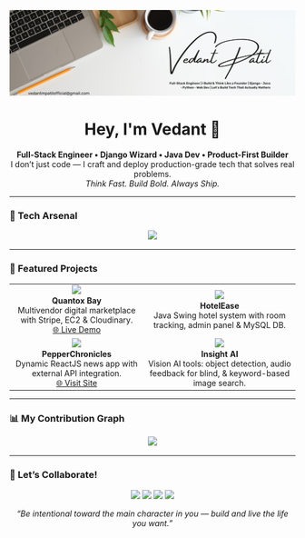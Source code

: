 <!-- Banner -->
<p align="center">
  <img src="profilebanner.png" alt="Vedant Patil Banner" />
</p>

<!-- Intro -->
<h1 align="center">Hey, I'm Vedant 👋</h1>
<p align="center">
  <strong>Full-Stack Engineer • Django Wizard • Java Dev • Product-First Builder</strong><br>
  I don’t just code — I craft and deploy production-grade tech that solves real problems.<br>
  <em>Think Fast. Build Bold. Always Ship.</em>
</p>

---

<!-- Tech Stack -->
### 🧠 Tech Arsenal
<p align="center">
  <img src="https://skillicons.dev/icons?i=django,python,java,js,react,mysql,postgres,docker,aws,html,css,git,tailwind" />
</p>

---

<!-- Projects Showcase -->
### 🚀 Featured Projects

<table>
  <tr>
    <td align="center">
      <img src="assets/quantoxbay.png" width="300" /><br>
      <b>Quantox Bay</b><br>
      Multivendor digital marketplace with Stripe, EC2 & Cloudinary.
      <br><a href="https://quantoxbay.onrender.com" target="_blank">🌐 Live Demo</a>
    </td>
    <td align="center">
      <img src="assets/hotel-ease.png" width="300" /><br>
      <b>HotelEase</b><br>
      Java Swing hotel system with room tracking, admin panel & MySQL DB.
    </td>
  </tr>
  <tr>
    <td align="center">
      <img src="assets/newsapp.png" width="300" /><br>
      <b>PepperChronicles</b><br>
      Dynamic ReactJS news app with external API integration.
      <br><a href="https://pepperchronicles.netlify.app/" target="_blank">🌐 Visit Site</a>
    </td>
    <td align="center">
      <img src="assets/insightai.png" width="300" /><br>
      <b>Insight AI</b><br>
      Vision AI tools: object detection, audio feedback for blind, & keyword-based image search.
    </td>
  </tr>
</table>

---

<!-- Contributions -->
### 📊 My Contribution Graph
<p align="center">
  <img src="https://github-readme-activity-graph.vercel.app/graph?username=vedantmpatil&theme=tokyo-night&area=true&hide_border=true" />
</p>

---

<!-- Contact -->
### 🤝 Let’s Collaborate!
<p align="center">
  <a href="mailto:vedantmpatilofficial@gmail.com"><img src="https://img.shields.io/badge/Email-Drop a line-blue?style=for-the-badge&logo=gmail" /></a>
  <a href="https://www.linkedin.com/in/vedant-patil-389b862a6/"><img src="https://img.shields.io/badge/LinkedIn-Connect-blue?style=for-the-badge&logo=linkedin" /></a>
  <a href="https://wa.me/917721837807"><img src="https://img.shields.io/badge/WhatsApp-Message-green?style=for-the-badge&logo=whatsapp" /></a>
  <a href="https://instagram.com/vedantpatilofficial"><img src="https://img.shields.io/badge/Instagram-Follow-pink?style=for-the-badge&logo=instagram" /></a>
</p>

<p align="center">
  <em>“Be intentional toward the main character in you — build and live the life you want.”</em>
</p>
